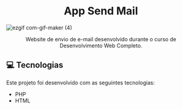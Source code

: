 <h1 align="center"> App Send Mail </h1>

![ezgif com-gif-maker (4)](https://user-images.githubusercontent.com/54897405/131740174-b4ef086f-5ad1-4c3e-9959-7ec69bcf17e8.gif)
  
<p align='center'>Website de envio de e-mail desenvolvido durante o curso de Desenvolvimento Web Completo.</p>
  
<h2>💻 Tecnologias </h2>
  
<p>Este projeto foi desenvolvido com as seguintes tecnologias:</p>
  
<ul>
 <li>PHP</li>
 <li>HTML</li>
</ul>
